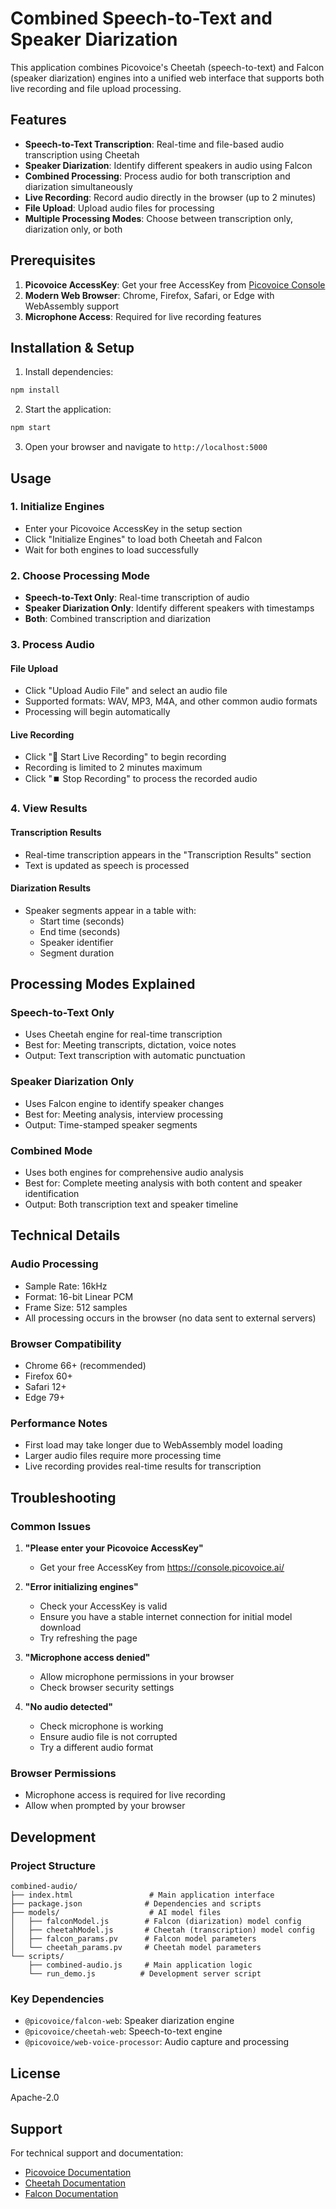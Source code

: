 # Combined Speech-to-Text and Speaker Diarization

This application combines Picovoice's Cheetah (speech-to-text) and Falcon (speaker diarization) engines into a unified web interface that supports both live recording and file upload processing.

## Features

- **Speech-to-Text Transcription**: Real-time and file-based audio transcription using Cheetah
- **Speaker Diarization**: Identify different speakers in audio using Falcon
- **Combined Processing**: Process audio for both transcription and diarization simultaneously
- **Live Recording**: Record audio directly in the browser (up to 2 minutes)
- **File Upload**: Upload audio files for processing
- **Multiple Processing Modes**: Choose between transcription only, diarization only, or both

## Prerequisites

1. **Picovoice AccessKey**: Get your free AccessKey from [Picovoice Console](https://console.picovoice.ai/)
2. **Modern Web Browser**: Chrome, Firefox, Safari, or Edge with WebAssembly support
3. **Microphone Access**: Required for live recording features

## Installation & Setup

1. Install dependencies:
```bash
npm install
```

2. Start the application:
```bash
npm start
```

3. Open your browser and navigate to `http://localhost:5000`

## Usage

### 1. Initialize Engines
- Enter your Picovoice AccessKey in the setup section
- Click "Initialize Engines" to load both Cheetah and Falcon
- Wait for both engines to load successfully

### 2. Choose Processing Mode
- **Speech-to-Text Only**: Real-time transcription of audio
- **Speaker Diarization Only**: Identify different speakers with timestamps
- **Both**: Combined transcription and diarization

### 3. Process Audio

#### File Upload
- Click "Upload Audio File" and select an audio file
- Supported formats: WAV, MP3, M4A, and other common audio formats
- Processing will begin automatically

#### Live Recording
- Click "🎤 Start Live Recording" to begin recording
- Recording is limited to 2 minutes maximum
- Click "⏹️ Stop Recording" to process the recorded audio

### 4. View Results

#### Transcription Results
- Real-time transcription appears in the "Transcription Results" section
- Text is updated as speech is processed

#### Diarization Results
- Speaker segments appear in a table with:
  - Start time (seconds)
  - End time (seconds)
  - Speaker identifier
  - Segment duration

## Processing Modes Explained

### Speech-to-Text Only
- Uses Cheetah engine for real-time transcription
- Best for: Meeting transcripts, dictation, voice notes
- Output: Text transcription with automatic punctuation

### Speaker Diarization Only
- Uses Falcon engine to identify speaker changes
- Best for: Meeting analysis, interview processing
- Output: Time-stamped speaker segments

### Combined Mode
- Uses both engines for comprehensive audio analysis
- Best for: Complete meeting analysis with both content and speaker identification
- Output: Both transcription text and speaker timeline

## Technical Details

### Audio Processing
- Sample Rate: 16kHz
- Format: 16-bit Linear PCM
- Frame Size: 512 samples
- All processing occurs in the browser (no data sent to external servers)

### Browser Compatibility
- Chrome 66+ (recommended)
- Firefox 60+
- Safari 12+
- Edge 79+

### Performance Notes
- First load may take longer due to WebAssembly model loading
- Larger audio files require more processing time
- Live recording provides real-time results for transcription

## Troubleshooting

### Common Issues

1. **"Please enter your Picovoice AccessKey"**
   - Get your free AccessKey from https://console.picovoice.ai/

2. **"Error initializing engines"**
   - Check your AccessKey is valid
   - Ensure you have a stable internet connection for initial model download
   - Try refreshing the page

3. **"Microphone access denied"**
   - Allow microphone permissions in your browser
   - Check browser security settings

4. **"No audio detected"**
   - Check microphone is working
   - Ensure audio file is not corrupted
   - Try a different audio format

### Browser Permissions
- Microphone access is required for live recording
- Allow when prompted by your browser

## Development

### Project Structure
```
combined-audio/
├── index.html                 # Main application interface
├── package.json              # Dependencies and scripts
├── models/                    # AI model files
│   ├── falconModel.js        # Falcon (diarization) model config
│   ├── cheetahModel.js       # Cheetah (transcription) model config
│   ├── falcon_params.pv      # Falcon model parameters
│   └── cheetah_params.pv     # Cheetah model parameters
└── scripts/
    ├── combined-audio.js     # Main application logic
    └── run_demo.js          # Development server script
```

### Key Dependencies
- `@picovoice/falcon-web`: Speaker diarization engine
- `@picovoice/cheetah-web`: Speech-to-text engine
- `@picovoice/web-voice-processor`: Audio capture and processing

## License

Apache-2.0

## Support

For technical support and documentation:
- [Picovoice Documentation](https://picovoice.ai/docs/)
- [Cheetah Documentation](https://picovoice.ai/docs/cheetah/)
- [Falcon Documentation](https://picovoice.ai/docs/falcon/)